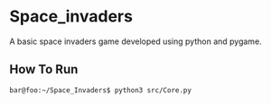 # Space_invaders

A basic space invaders game developed using python and pygame.

## How To Run

```bash
bar@foo:~/Space_Invaders$ python3 src/Core.py
```